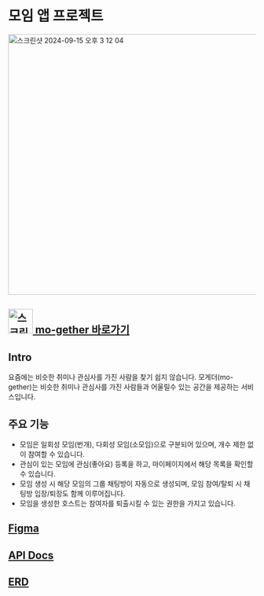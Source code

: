 <h1>모임 앱 프로젝트</h1>

<img width="530" alt="스크린샷 2024-09-15 오후 3 12 04" src="https://github.com/user-attachments/assets/eefd3cc3-2538-4fac-a838-46d76ce6fa84">

<h2><a href="https://mo-gether.site"><img width="50" height="50" alt="스크린샷 2024-09-15 오후 3 30 41" src="https://github.com/user-attachments/assets/678c7a8f-e811-45e4-b338-26cdac47b880"> mo-gether 바로가기</a></h2>

<h2>Intro</h2>
요즘에는 비슷한 취미나 관심사를 가진 사람을 찾기 쉽지 않습니다. 
모게더(mo-gether)는 비슷한 취미나 관심사를 가진 사람들과 어울릴수 있는 공간을 제공하는 서비스입니다.

<h2>주요 기능</h2>

- 모임은 일회성 모임(번개), 다회성 모임(소모임)으로 구분되어 있으며, 개수 제한 없이 참여할 수 있습니다.
- 관심이 있는 모임에 관심(좋아요) 등록을 하고, 마이페이지에서 해당 목록을 확인할 수 있습니다.
- 모임 생성 시 해당 모임의 그룹 채팅방이 자동으로 생성되며, 모임 참여/탈퇴 시 채팅방 입장/퇴장도 함께 이루어집니다.
- 모임을 생성한 호스트는 참여자를 퇴출시킬 수 있는 권한을 가지고 있습니다. 


<h2><a href="https://www.figma.com/design/MmmRYYwWchb3oZYJkQZ2Qb/somoim?node-id=0-1&t=4MEjRCOzUKCHpV8H-1">Figma</a></h2>

<h2><a href="https://api.mo-gether.site/swagger-ui/index.html">API Docs</a></h2>

<h2><a href="https://dbdiagram.io/d/moim-669612d48b4bb5230e70aa2f">ERD</a></h2>
